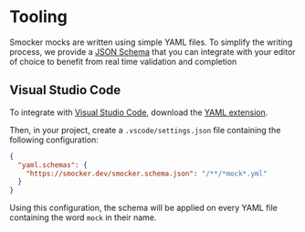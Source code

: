 # Tooling

Smocker mocks are written using simple YAML files. To simplify the writing process, we provide a [JSON Schema](https://json-schema.org/) that you can integrate with your editor of choice to benefit from real time validation and completion

## Visual Studio Code

To integrate with [Visual Studio Code](https://code.visualstudio.com/), download the [YAML extension](https://marketplace.visualstudio.com/items?itemName=redhat.vscode-yaml).

Then, in your project, create a `.vscode/settings.json` file containing the following configuration:

```json
{
  "yaml.schemas": {
    "https://smocker.dev/smocker.schema.json": "/**/*mock*.yml"
  }
}
```

Using this configuration, the schema will be applied on every YAML file containing the word `mock` in their name.
